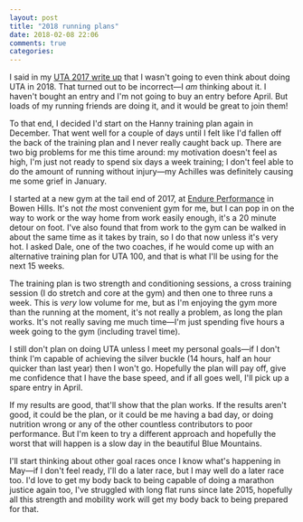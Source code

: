 ```yaml
---
layout: post
title: "2018 running plans"
date: 2018-02-08 22:06
comments: true
categories: 
---
```

I said in my [UTA 2017 write up](/article/2017/07/12/ultra-trail-australia-2017/) that I wasn't going to even think
about doing UTA in 2018. That turned out to be incorrect&mdash;I *am* thinking about it. I haven't bought an entry and
I'm not going to buy an entry before April. But loads of my running friends are doing it, and it would be great to
join them!

To that end, I decided I'd start on the Hanny training plan again in December. That went well for a couple of days
until I felt like I'd fallen off the back of the training plan and I never really caught back up. There are two
big problems for me this time around: my motivation doesn't feel as high, I'm just not ready to spend six days a week
training; I don't feel able to do the amount of running without injury&mdash;my Achilles was definitely causing me some
grief in January.

I started at a new gym at the tail end of 2017, at [Endure Performance](https://www.endureperformance.com.au/) in
Bowen Hills. It's not *the* most convenient gym for me, but I can pop in on the way to work or the way home from work
easily enough, it's a 20 minute detour on foot. I've also found that from work to the gym can be walked in about
the same time as it takes by train, so I do that now unless it's very hot. I asked Dale, one of the two coaches, if
he would come up with an alternative training plan for UTA 100, and that is what I'll be using for the next 15 weeks.

The training plan is two strength and conditioning sessions, a cross training session (I do stretch and core at the gym)
and then one to three runs a week.
This is *very* low volume for me, but as I'm enjoying the gym more than the running at the moment, it's not really
a problem, as long the plan works. It's not really saving me much time&mdash;I'm just spending five hours a week
going to the gym (including travel time).

I still don't plan on doing UTA unless I meet my personal goals&mdash;if I don't think I'm capable of achieving the silver
buckle (14 hours, half an hour quicker than last year) then I won't go. Hopefully the plan will pay off, give me
confidence that I have the base speed, and if all goes well, I'll pick up a spare entry in April.

If my results are good, that'll show that the plan works. If the results aren't good, it could be the plan, or it could
be me having a bad day, or doing nutrition wrong or any of the other countless contributors to poor performance.
But I'm keen to try a different approach and hopefully the worst that will happen is a slow day in the beautiful Blue Mountains.

I'll start thinking about other goal races once I know what's happening in May&mdash;if I don't feel ready, I'll do a later
race, but I may well do a later race too. I'd love to get my body back to being capable of doing a marathon justice again
too, I've struggled with long flat runs since late 2015, hopefully all this strength and mobility work will get my body
back to being prepared for that.
